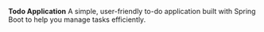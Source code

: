 **Todo Application**
A simple, user-friendly to-do application built with Spring Boot to help you manage tasks efficiently.
